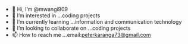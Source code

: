 - 👋 Hi, I’m @mwangi909
- 👀 I’m interested in ...coding projects
- 🌱 I’m currently learning ...information and communication technology
- 💞️ I’m looking to collaborate on ...coding projects
- 📫 How to reach me ...email:peterkaranga73@gmail.com

<!---
mwangi909/mwangi909 is a ✨ special ✨ repository because its `README.md` (this file) appears on your GitHub profile.
You can click the Preview link to take a look at your changes.
--->
